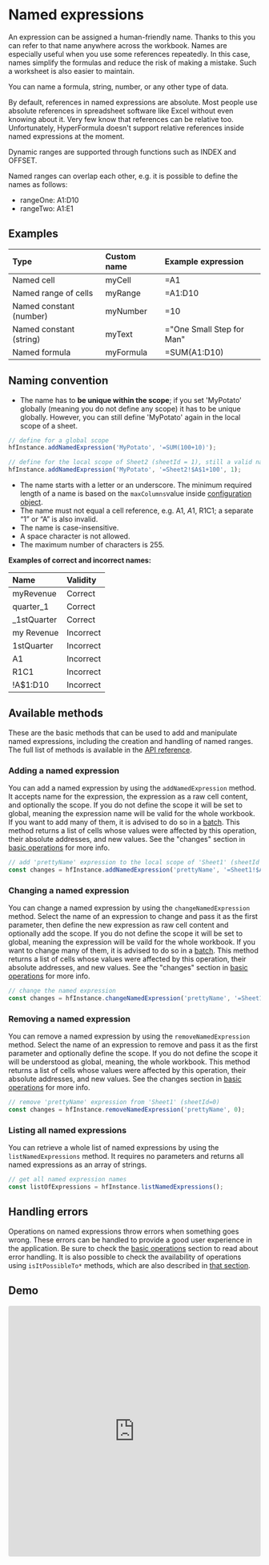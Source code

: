 # Named expressions

An expression can be assigned a human-friendly name.
Thanks to this you can refer to that name anywhere across the workbook.
Names are especially useful when you use some references repeatedly.
In this case, names simplify the formulas and reduce the risk of making
a mistake. Such a worksheet is also easier to maintain.

You can name a formula, string, number, or any other type of data.

By default, references in named expressions are absolute. Most people use
absolute references in spreadsheet software like Excel without even
knowing about it. Very few know that references can be relative too.
Unfortunately, HyperFormula doesn't support relative references inside
named expressions at the moment.

Dynamic ranges are supported through functions such as INDEX and OFFSET.

Named ranges can overlap each other, e.g. it is possible to define
the names as follows:

* rangeOne: A1:D10
* rangeTwo: A1:E1

## Examples

| Type | Custom name | Example expression |
| :--- | :--- | :--- |
| Named cell | myCell | =A1 |
| Named range of cells | myRange | =A1:D10 |
| Named constant (number) | myNumber | =10 |
| Named constant (string) | myText | ="One Small Step for Man" |
| Named formula | myFormula | =SUM(A1:D10) |

## Naming convention

* The name has to **be unique within the scope**; if you set
'MyPotato' globally (meaning you do not define any scope) it has
to be unique globally. However, you can still define 'MyPotato'
again in the local scope of a sheet.

```javascript
// define for a global scope
hfInstance.addNamedExpression('MyPotato', '=SUM(100+10)');

// define for the local scope of Sheet2 (sheetId = 1), still a valid name
hfInstance.addNamedExpression('MyPotato', '=Sheet2!$A$1+100', 1);
```

* The name starts with a letter or an underscore. The minimum required
length of a name is based on the `maxColumns`value inside
[configuration object](configuration-options.md).
* The name must not equal a cell reference, e.g. A1, $A$1, R1C1; a separate “1” or “A” is also invalid.
* The name is case-insensitive.
* A space character is not allowed.
* The maximum number of characters is 255.

**Examples of correct and incorrect names:**

| Name | Validity |
| :--- | :--- |
| myRevenue | Correct |
| quarter_1 | Correct |
| _1stQuarter | Correct |
| my Revenue | Incorrect |
| 1stQuarter | Incorrect |
| A1 | Incorrect |
| R1C1 | Incorrect |
| !A$1:D10 | Incorrect |

## Available methods

These are the basic methods that can be used to add and manipulate
named expressions, including the creation and handling of
named ranges. The full list of methods is available in the
[API reference](../api).

### Adding a named expression

You can add a named expression by using the `addNamedExpression`
method. It accepts name for the expression, the expression as a
raw cell content, and optionally the scope. If you do not define
the scope it will be set to global, meaning the expression name
will be valid for the whole workbook. If you want to add many of them, it is
advised to do so in a [batch](batch-operations.md). This method
returns a list of cells whose values were affected by this operation, their absolute addresses, and new values. See the "changes"
section in [basic operations](basic-operations) for more info.

```javascript
// add 'prettyName' expression to the local scope of 'Sheet1' (sheetId = 0)
const changes = hfInstance.addNamedExpression('prettyName', '=Sheet1!$A$1+100', 0);
```

### Changing a named expression

You can change a named expression by using the `changeNamedExpression`
method. Select the name of an expression to change and pass it as
the first parameter,  then define the new expression as raw cell
content and optionally add the scope. If you do not define the scope
it will be set to global, meaning the expression will be vaild for the whole workbook. If you want to change many of them, it is advised
to do so in a [batch](batch-operations.md). This method returns
a list of cells whose values were affected by this operation, their absolute addresses, and new values. See the "changes"
section in [basic operations](basic-operations) for more info.

```javascript
// change the named expression
const changes = hfInstance.changeNamedExpression('prettyName', '=Sheet1!$A$1+200');
```

### Removing a named expression

You can remove a named expression by using the `removeNamedExpression`
method. Select the name of an expression to remove and pass it as
the first parameter and optionally define the scope. If you do
not define the scope it will be understood as global, meaning,
the whole workbook. This method returns a list of cells whose values
were affected by this operation, their absolute addresses, and new values.
See the changes section in
[basic operations](basic-operations) for more info.

```javascript
// remove 'prettyName' expression from 'Sheet1' (sheetId=0)
const changes = hfInstance.removeNamedExpression('prettyName', 0);
```

### Listing all named expressions

You can retrieve a whole list of named expressions by
using the `listNamedExpressions` method. It requires no
parameters and returns all named expressions as an array of strings.

```javascript
// get all named expression names
const listOfExpressions = hfInstance.listNamedExpressions();
```

## Handling errors

Operations on named expressions throw errors when something goes
wrong. These errors can be handled to provide a good user experience
in the application. Be sure to check the
[basic operations](basic-operations) section to read about
error handling. It is also possible to check the availability of operations using `isItPossibleTo*` methods, which are also described in [that section](basic-operations#isitpossibleto-methods).

## Demo

<iframe
     src="https://codesandbox.io/embed/github/handsontable/hyperformula-demos/tree/2.3.x/named-expressions?autoresize=1&fontsize=11&hidenavigation=1&theme=light&view=preview"
     style="width:100%; height:500px; border:0; border-radius: 4px; overflow:hidden;"
     title="handsontable/hyperformula-demos: named-expressions"
     allow="accelerometer; ambient-light-sensor; camera; encrypted-media; geolocation; gyroscope; hid; microphone; midi; payment; usb; vr; xr-spatial-tracking"
     sandbox="allow-autoplay allow-forms allow-modals allow-popups allow-presentation allow-same-origin allow-scripts"
   ></iframe>
